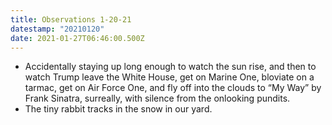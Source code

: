 ```yaml
---
title: Observations 1-20-21
datestamp: "20210120"
date: 2021-01-27T06:46:00.500Z
---
```

- Accidentally staying up long enough to watch the sun rise, and then to watch Trump leave the White House, get on Marine One, bloviate on a tarmac, get on Air Force One, and fly off into the clouds to “My Way” by Frank Sinatra, surreally, with silence from the onlooking pundits.
- The tiny rabbit tracks in the snow in our yard.
